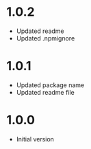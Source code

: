 # 1.0.2

- Updated readme
- Updated .npmignore

# 1.0.1

- Updated package name
- Updated readme file

# 1.0.0

- Initial version
